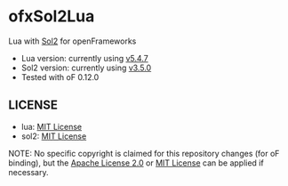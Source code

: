 # ofxSol2Lua

Lua with [Sol2](https://github.com/ThePhD/sol2) for openFrameworks

- Lua version: currently using [v5.4.7](https://github.com/lua/lua/tree/v5.4.7)
- Sol2 version: currently using [v3.5.0](https://github.com/ThePhD/sol2/tree/v3.5.0)
- Tested with oF 0.12.0

## LICENSE

- lua: [MIT License](https://www.lua.org/license.html)
- sol2: [MIT License](https://github.com/ThePhD/sol2/blob/develop/LICENSE.txt)

NOTE: No specific copyright is claimed for this repository changes (for oF binding), but the [Apache License 2.0](LICENSE_APACHE) or [MIT License](LICENSE_MIT) can be applied if necessary.
